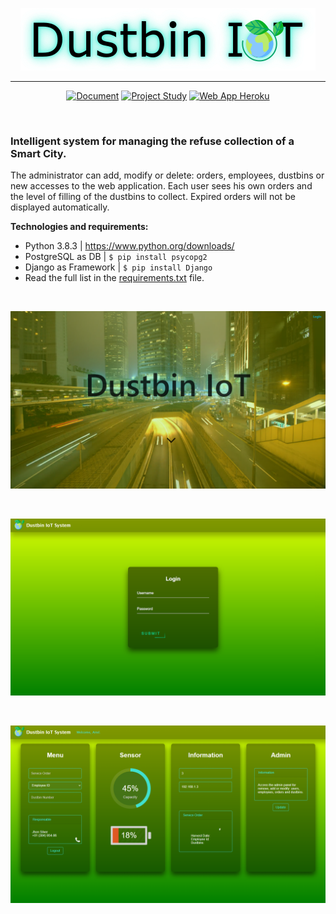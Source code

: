 <p align="center">
  <a href="https://github.com/Ariel-MN/IoT">
    <img src="docs/img/DustbinIoT.png" alt="Dustbin IoT Logo" />
  </a>
</p>

<hr>

<span align="center">

  [![Document](https://img.shields.io/badge/docs-pdf-9cf)](https://montesariel.com/download/en/dustbin-iot-documentation.pdf)
  [![Project Study](https://img.shields.io/badge/project-study-informational)](https://montesariel.com/portfolio/project-1)
  [![Web App Heroku](https://img.shields.io/badge/web%20app-heroku-blueviolet)](https://dustbin-iot.herokuapp.com/)

</span>

<br>

### Intelligent system for managing the refuse collection of a Smart City.

The administrator can add, modify or delete: orders, employees, dustbins or new accesses to the web application.
Each user sees his own orders and the level of filling of the dustbins to collect.
Expired orders will not be displayed automatically.


**Technologies and requirements:**

- Python 3.8.3 | https://www.python.org/downloads/
- PostgreSQL as DB | `$ pip install psycopg2`
- Django as Framework | `$ pip install Django`
- Read the full list in the [requirements.txt](https://github.com/Ariel-MN/IoT/blob/master/server/requirements.txt) file.

<br>

![Screenshot](docs/img/Screenshot_1.png)

<br>

![Screenshot](docs/img/Screenshot_2.png)

<br>

![Screenshot](docs/img/Screenshot_3.png)
